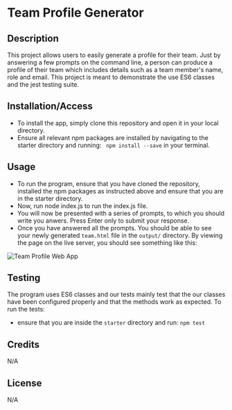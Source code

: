 # Team Profile Generator


## Description 
This project allows users to easily generate a profile for their team. Just by answering a few prompts on the command line, a person can produce a profile of their team which includes details such as a team member's name, role and email. This project is meant to demonstrate the use ES6  classes and the jest testing suite. 

## Installation/Access
- To install the app, simply clone this repository and open it in your local directory. 
- Ensure all relevant npm packages are installed by navigating to the starter directory and running:
``` npm install --save```
in your terminal.



## Usage 
- To run the program, ensure that you have cloned the repository, installed the npm packages as instructed above and ensure that you are in the starter directory.
- Now, run node index.js to run the index.js file.
- You will now be presented with a series of prompts, to which you should write you anwers. Press Enter only to submit your response.
- Once you have answered all the prompts. You should be able to see your newly generated ```team.html``` file in the ```output/``` directory. By viewing the page on the live server, you should see something like this:

![Team Profile Web App](assets/teamprofile.png)


## Testing
The program uses ES6 classes and our tests mainly test that the our classes have been configured properly and that the methods work as expected.
To run the tests:
- ensure that you are inside the ```starter``` directory and run: ```npm test```




## Credits
N/A


## License
N/A
